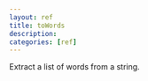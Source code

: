 ```yaml
---
layout: ref
title: toWords
description: 
categories: [ref]
---
```

Extract a list of words from a string.